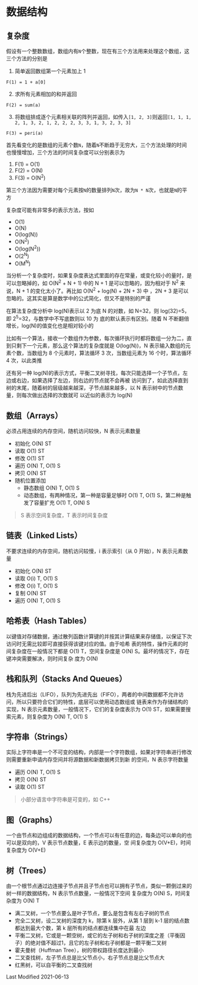 # 数据结构

## 复杂度

假设有一个整数数组，数组内有`N`个整数，现在有三个方法用来处理这个数组，这三个方法的分别是

1. 简单返回数组第一个元素加上 1

```
F(1) = 1 + a[0]
```

2. 求所有元素相加的和并返回

```
F(2) = sum(a)
```

3. 将数组排成逐个元素相关联的阵列并返回，如传入`[1, 2, 3]`则返回`[1, 1, 1, 2, 1, 3, 2, 1, 2, 2, 2, 3, 3, 1, 3, 2, 3, 3]`

```
F(3) = peri(a)
```

首先看变化的是数组的元素个数`N`，随着`N`不断趋于无穷大，三个方法处理的时间也慢慢增加，三个方法的时间复杂度可以分别表示为

1. F(1) = O(1)
2. F(2) = O(N)
3. F(3) = O(N<sup>2</sup>)

第三个方法因为需要对每个元素按`N`的数量排列`N`次，故为`N * N`次，也就是`N`的平方

复杂度可能有非常多的表示方法，按如

- O(1)
- O(N)
- O(log(N))
- O(N<sup>2</sup>)
- O(log(N<sup>2</sup>))
- O(2<sup>N</sup>)
- O(M<sup>N</sup>)

当分析一个复杂度时，如果复杂度表达式里面的存在常量，或变化较小的量时，是可以忽略掉的，如 O(N<sup>2</sup> + N + 1) 中的
N + 1 是可以忽略的，因为相对于 N<sup>2</sup> 来说，N + 1 的变化太小了。再比如 O(N<sup>2</sup> + log(N) + 2N + 3) 中
，2N + 3 是可以忽略的。这其实是算是数学中的公式简化，但又不是特别的严谨

在算法复杂度分析中 log(N)表示以 2 为底 N 的对数，如 N=32，则 log(32)=5，即 2<sup>5</sup>=32，与数学中不写底数则以 10 为
底的默认表示有区别。随着 N 不断翻倍增长，log(N)的值变化也是相对较小的

比如有一个算法，接收一个数组作为参数，每次循环执行时都将数组一分为二，直到只剩下一个元素，那么这个算法的复杂度就是
O(log(N))，N 表示输入数组的元素个数，当数组为 8 个元素时，算法循环 3 次，当数组元素为 16 个时，算法循环 4 次，以此类推

还有另一种 log(N)的表示方式，平衡二叉树寻找，每次只能选择一个子节点，左边或右边，如果选择了左边，则右边的节点就不会再被
访问到了，如此选择直到树的末尾，随着树的层级越来越深，子节点越来越多，以 N 表示树中的节点数量，则每次做出选择的次数就可
以近似的表示为 log(N)

## 数组（Arrays）

必须占用连续的内存空间，随机访问较快，N 表示元素数量

- 初始化 O(N) ST
- 读取 O(1) ST
- 修改 O(1) ST
- 遍历 O(N) T, O(1) S
- 拷贝 O(N) ST
- 随机位置添加
  - 静态数组 O(N) T, O(1) S
  - 动态数组，有两种情况，第一种是容量足够时 O(1) T, O(1) S，第二种是触发了容量扩充 O(1) T, O(N) S

> S 表示空间复杂度，T 表示时间复杂度

## 链表（Linked Lists）

不要求连续的内存空间，随机访问较慢，i 表示索引（从 0 开始），N 表示元素数量

- 初始化 O(N) ST
- 读取 O(i) T, O(1) S
- 修改 O(i) T, O(1) S
- 复制 O(N) ST
- 遍历 O(N) T, O(1) S

## 哈希表（Hash Tables）

以键值对存储数据，通过散列函数计算键的并按其计算结果来存储值，以保证下次访问时无需比较即可直接获得该键对应的值。由于哈希
表的特性，操作元素的时间复杂度在一般情况下都是 O(1) T，空间复杂度是 O(N) S。最坏的情况下，存在键冲突需要解决，则时间复杂
度为 O(N)

## 栈和队列（Stacks And Queues）

栈为先进后出（LIFO），队列为先进先出（FIFO），两者的中间数据都不允许访问，所以只要符合它们的特性，底层可以使用动态数组或
链表来作为存储结构的实现，N 表示元素数量，一般情况下，它们的复杂度表示为 O(1) ST，如果需要搜索元素，则复杂度为 O(N) T,
O(1) S

## 字符串（Strings）

实际上字符串是一个不可变的结构，内部是一个字符数组，如果对字符串进行修改则需要重新申请内存空间并将源数据和新数据拷贝到新
的空间，N 表示字符数量

- 遍历 O(N) T, O(1) S
- 拷贝 O(N) ST
- 读取 O(1) ST

> 小部分语言中字符串是可变的，如 C++

## 图（Graphs）

一个由节点和边组成的数据结构，一个节点可以有任意的边，每条边可以单向的也可以是双向的，V 表示节点数量，E 表示边的数量，空
间复杂度为 O(V+E)，时间复杂度为 O(V+E)

## 树（Trees）

由一个根节点通过边连接子节点并且子节点也可以拥有子节点，类似一颗倒过来的树一样的数据结构，N 表示节点数量，一般情况下空间
复杂度为 O(N) S，时间复杂度为 O(N) T

- 满二叉树，一个节点要么是叶子节点，要么是包含有左右子树的节点
- 完全二叉树，设二叉树的深度为 k，除第 k 层外，从第 1 层到 k-1 层的结点数都达到最大个数，第 k 层所有的结点都连续集中在最
  左边
- 平衡二叉树，它或是一颗空树，或它的左子树和右子树的深度之差（平衡因子）的绝对值不超过1，且它的左子树和右子树都是一颗平衡二叉树
- 霍夫曼树（Huffman Tree），树的带权路径长度达到最小
- 二叉查找树，左子节点总是比父节点小，右子节点总是比父节点大
- 红黑树，可以自平衡的二叉查找树

Last Modified 2021-06-13

